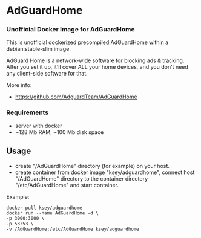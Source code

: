 # AdGuardHome
### Unofficial Docker Image for AdGuardHome
This is unofficial dockerized precompiled AdGuardHome within a debian:stable-slim image.

AdGuard Home is a network-wide software for blocking ads & tracking. After you set it up, it'll cover ALL your home devices, and you don't need any client-side software for that.

More info:
- https://github.com/AdguardTeam/AdGuardHome

### Requirements

* server with docker
* ~128 Mb RAM, ~100 Mb disk space 

## Usage

* create "/AdGuardHome" directory (for example) on your host.
* create container from docker image "ksey/adguardhome", connect host "/AdGuardHome" directory to the container directory "/etc/AdGuardHome" and start container.

Example:
```
docker pull ksey/adguardhome
docker run --name AdGuardHome -d \
-p 3000:3000 \
-p 53:53 \
-v /AdGuardHome:/etc/AdGuardHome ksey/adguardhome

```
